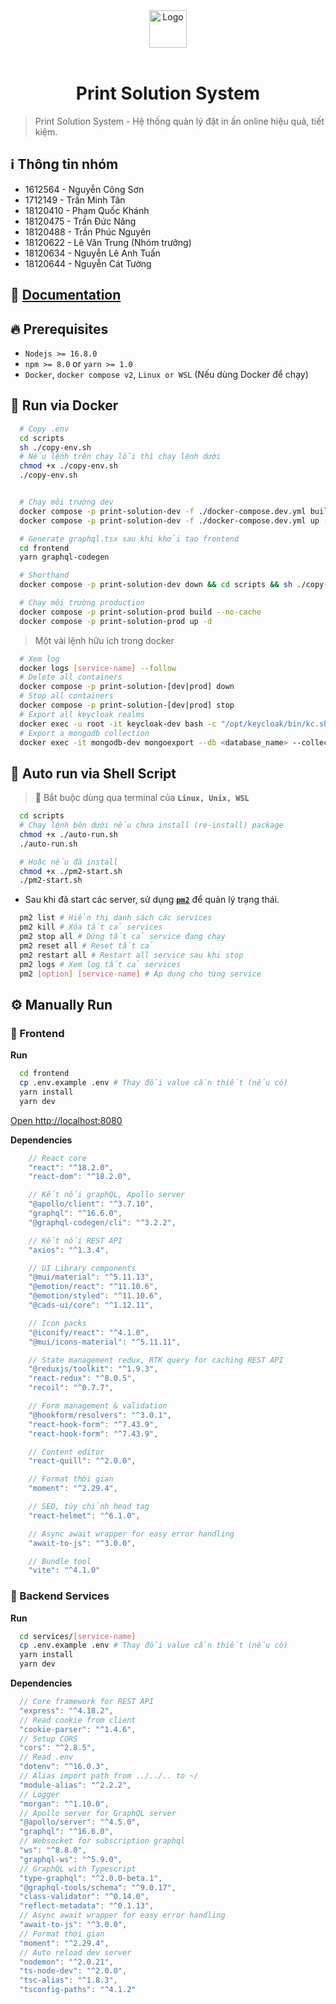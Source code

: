 <div  align="center">
  <img src="https://res.cloudinary.com/dynonary/image/upload/v1678890436/print-solution/logo.png" width="60px" alt="Logo" />
</div>

<br />
<h1 align="center">Print Solution System</h1>

> Print Solution System - Hệ thống quản lý đặt in ấn online hiệu quả, tiết kiệm.

## ℹ️ Thông tin nhóm

- 1612564 - Nguyễn Công Sơn
- 1712149 - Trần Minh Tân
- 18120410 - Phạm Quốc Khánh
- 18120475 - Trần Đức Năng
- 18120488 - Trần Phúc Nguyên
- 18120622 - Lê Văn Trung (Nhóm trưởng)
- 18120634 - Nguyễn Lê Anh Tuấn
- 18120644 - Nguyễn Cát Tường

## 📑 [Documentation](./docs/README.md)

## 🔥 Prerequisites

- `Nodejs >= 16.8.0`
- `npm >= 8.0` or `yarn >= 1.0`
- `Docker`, `docker compose v2`, `Linux or WSL` (Nếu dùng Docker để chạy)

## 🚀 Run via Docker

```sh
  # Copy .env
  cd scripts
  sh ./copy-env.sh
  # Nếu lệnh trên chạy lỗi thì chạy lệnh dưới
  chmod +x ./copy-env.sh
  ./copy-env.sh
```

```sh

  # Chạy môi trường dev
  docker compose -p print-solution-dev -f ./docker-compose.dev.yml build --no-cache
  docker compose -p print-solution-dev -f ./docker-compose.dev.yml up -d

  # Generate graphql.tsx sau khi khởi tạo frontend
  cd frontend
  yarn graphql-codegen

  # Shorthand
  docker compose -p print-solution-dev down && cd scripts && sh ./copy-env.sh && cd .. && docker compose -p print-solution-dev -f ./docker-compose.dev.yml build --no-cache && docker compose -p print-solution-dev -f ./docker-compose.dev.yml up -d && cd frontend && yarn graphql-codegen && cd ..

  # Chạy môi trường production
  docker compose -p print-solution-prod build --no-cache
  docker compose -p print-solution-prod up -d
```

> Một vài lệnh hữu ích trong docker

```sh
  # Xem log
  docker logs [service-name] --follow
  # Delete all containers
  docker compose -p print-solution-[dev|prod] down
  # Stop all containers
  docker compose -p print-solution-[dev|prod] stop
  # Export all keycloak realms
  docker exec -u root -it keycloak-dev bash -c "/opt/keycloak/bin/kc.sh export --file /opt/keycloak/data/import/realms.json --users same_file"
  # Export a mongodb collection
  docker exec -it mongodb-dev mongoexport --db <database_name> --collection <collection_name> --out /mongo-export/<filename.json>
```

## 📃 Auto run via Shell Script

> 🐧 Bắt buộc dùng qua terminal của **`Linux, Unix, WSL`**

```sh
  cd scripts
  # Chạy lệnh bên dưới nếu chưa install (re-install) package
  chmod +x ./auto-run.sh
  ./auto-run.sh

  # Hoặc nếu đã install
  chmod +x ./pm2-start.sh
  ./pm2-start.sh
```

- Sau khi đã start các server, sử dụng **[`pm2`](https://pm2.keymetrics.io/docs/usage/quick-start/)** để quản lý trạng thái.

```sh
  pm2 list # Hiển thị danh sách các services
  pm2 kill # Xóa tất cả services
  pm2 stop all # Dừng tất cả service đang chạy
  pm2 reset all # Reset tất cả
  pm2 restart all # Restart all service sau khi stop
  pm2 logs # Xem log tất cả services
  pm2 [option] [service-name] # Áp dụng cho từng service
```

## ⚙️ Manually Run

### 💫 Frontend

**Run**

```sh
  cd frontend
  cp .env.example .env # Thay đỗi value cần thiết (nếu có)
  yarn install
  yarn dev
```

[Open http://localhost:8080](http://localhost:8000)

**Dependencies**

```js
    // React core
    "react": "^18.2.0",
    "react-dom": "^18.2.0",

    // Kết nối graphQL, Apollo server
    "@apollo/client": "^3.7.10",
    "graphql": "^16.6.0",
    "@graphql-codegen/cli": "^3.2.2",

    // Kết nối REST API
    "axios": "^1.3.4",

    // UI Library components
    "@mui/material": "^5.11.13",
    "@emotion/react": "^11.10.6",
    "@emotion/styled": "^11.10.6",
    "@cads-ui/core": "^1.12.11",

    // Icon packs
    "@iconify/react": "^4.1.0",
    "@mui/icons-material": "^5.11.11",

    // State management redux, RTK query for caching REST API
    "@reduxjs/toolkit": "^1.9.3",
    "react-redux": "^8.0.5",
    "recoil": "^0.7.7",

    // Form management & validation
    "@hookform/resolvers": "^3.0.1",
    "react-hook-form": "^7.43.9",
    "react-hook-form": "^7.43.9",

    // Content editor
    "react-quill": "^2.0.0",

    // Format thời gian
    "moment": "^2.29.4",

    // SEO, tùy chỉnh head tag
    "react-helmet": "^6.1.0",

    // Async await wrapper for easy error handling
    "await-to-js": "^3.0.0",

    // Bundle tool
    "vite": "^4.1.0"
```

### 🔐 Backend Services

**Run**

```sh
  cd services/[service-name]
  cp .env.example .env # Thay đỗi value cần thiết (nếu có)
  yarn install
  yarn dev
```

**Dependencies**

```js
  // Core framework for REST API
  "express": "^4.18.2",
  // Read cookie from client
  "cookie-parser": "^1.4.6",
  // Setup CORS
  "cors": "^2.8.5",
  // Read .env
  "dotenv": "^16.0.3",
  // Alias import path from ../../.. to ~/
  "module-alias": "^2.2.2",
  // Logger
  "morgan": "^1.10.0",
  // Apollo server for GraphQL server
  "@apollo/server": "^4.5.0",
  "graphql": "^16.6.0",
  // Websocket for subscription graphql
  "ws": "^8.8.0",
  "graphql-ws": "^5.9.0",
  // GraphQL with Typescript
  "type-graphql": "^2.0.0-beta.1",
  "@graphql-tools/schema": "^9.0.17",
  "class-validator": "^0.14.0",
  "reflect-metadata": "^0.1.13",
  // Async await wrapper for easy error handling
  "await-to-js": "^3.0.0",
  // Format thời gian
  "moment": "^2.29.4",
  // Auto reload dev server
  "nodemon": "^2.0.21",
  "ts-node-dev": "^2.0.0",
  "tsc-alias": "^1.8.3",
  "tsconfig-paths": "^4.1.2"
```
